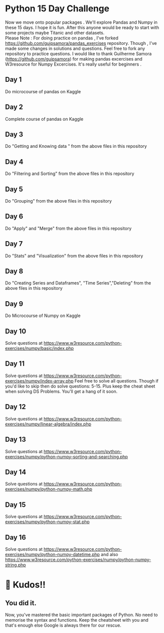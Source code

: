 # Python 15 Day Challenge
Now we move onto popular packages . We'll explore Pandas and Numpy in these 15 days. I hope it is fun. After this anyone would be ready to start with some projects maybe Titanic and other datasets.  
Please Note :
For doing practice on pandas , I've forked https://github.com/guipsamora/pandas_exercises repository. Though , I've made some changes in solutions and questions. Feel free to fork any repository to practice questions. 
I would like to thank Guilherme Samora (https://github.com/guipsamora) for making pandas excercises and W3resource for Numpy Excercises. It's really useful for beginners .

## Day 1
Do microcourse of pandas on Kaggle

## Day 2 
Complete course of pandas on Kaggle

## Day 3
Do "Getting and Knowing data " from the above files in this repository

## Day 4
Do "Filtering and Sorting" from the above files in this repository

## Day 5
Do "Grouping" from the above files in this repository

## Day 6
Do "Apply" and "Merge" from the above files in this repository

## Day 7
Do "Stats" and "Visualization" from the above files in this repository

## Day 8
Do "Creating Series and Dataframes", "Time Series","Deleting" from the above files in this repository

## Day 9
Do Microcourse of Numpy on Kaggle

## Day 10
Solve questions at https://www.w3resource.com/python-exercises/numpy/basic/index.php

## Day 11
Solve questions at https://www.w3resource.com/python-exercises/numpy/index-array.php
Feel free to solve all questions. Though if you'd like to skip then do solve questions: 5-15.
Plus keep the cheat sheet when solving DS Problems. You'll get a hang of it soon.

## Day 12
Solve questions at https://www.w3resource.com/python-exercises/numpy/linear-algebra/index.php

## Day 13
Solve questions at https://www.w3resource.com/python-exercises/numpy/python-numpy-sorting-and-searching.php

## Day 14
Solve questions at https://www.w3resource.com/python-exercises/numpy/python-numpy-math.php

## Day 15
Solve questions at https://www.w3resource.com/python-exercises/numpy/python-numpy-stat.php

## Day 16
Solve questions at https://www.w3resource.com/python-exercises/numpy/python-numpy-datetime.php
and also https://www.w3resource.com/python-exercises/numpy/python-numpy-string.php

# 🙌 Kudos!!
## You did it.
Now, you've mastered the basic important packages of Python. No need to memorise the syntax and functions. 
Keep the cheatsheet with you and that's enough else Google is always there for our rescue. 
